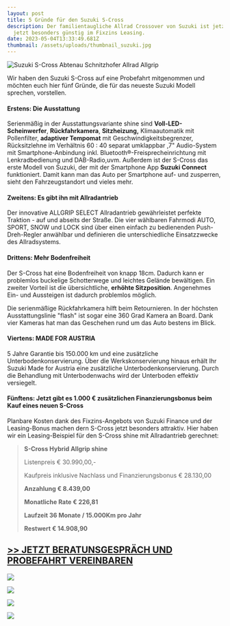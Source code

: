 ```yaml
---
layout: post
title: 5 Gründe für den Suzuki S-Cross
description: Der familientaugliche Allrad Crossover von Suzuki ist jetzt ist
  jetzt besonders günstig im Fixzins Leasing.
date: 2023-05-04T13:33:49.681Z
thumbnail: /assets/uploads/thumbnail_suzuki.jpg
---
```

![Suzuki S-Cross Abtenau Schnitzhofer Allrad Allgrip](/assets/uploads/4cca8ab3-1feb-40d0-947f-ab4a0c51f59a.jpg "Unser Fotomodell vom S-Cross: Sofort verfügbar als Ausstellungsauto in energetic red pearl metallic in der Ausstattungslinie shine mit Allradantrieb und 129 PS.")

Wir haben den Suzuki S-Cross auf eine Probefahrt mitgenommen und möchten euch hier fünf Gründe, die für das neueste Suzuki Modell sprechen, vorstellen.

#### **Erstens: Die Ausstattung**

Serienmäßig in der Ausstattungsvariante shine sind **Voll-LED-Scheinwerfer**, **Rückfahrkamera**, **Sitzheizung,** Klimaautomatik mit Pollenfilter, **adaptiver Tempomat** mit Geschwindigkeitsbegrenzer, Rücksitzlehne im Verhältnis 60 : 40 separat umklappbar ,7" Audio-System mit Smartphone-Anbindung inkl. Bluetooth®-Freisprecheinrichtung mit Lenkradbedienung und DAB-Radio,uvm. Außerdem ist der S-Cross das erste Modell von Suzuki, der mit der Smartphone App **Suzuki Connect** funktioniert. Damit kann man das Auto per Smartphone auf- und zusperren, sieht den Fahrzeugstandort und vieles mehr.

#### **Zweitens: Es gibt ihn mit Allradantrieb**

Der innovative ALLGRIP SELECT Allradantrieb gewährleistet perfekte Traktion - auf und abseits der Straße. Die vier wählbaren Fahrmodi AUTO, SPORT, SNOW und LOCK sind über einen einfach zu bedienenden Push-Dreh-Regler anwählbar und definieren die unterschiedliche Einsatzzwecke des Allradsystems.

#### **Drittens: Mehr Bodenfreiheit**

Der S-Cross hat eine Bodenfreiheit  von knapp 18cm. Dadurch kann er problemlos buckelige Schotterwege und leichtes Gelände bewältigen. Ein zweiter Vorteil ist die übersichtliche, **erhöhte Sitzposition**. Angenehmes Ein- und Aussteigen ist dadurch problemlos möglich. 

Die serienmäßige Rückfahrkamera hilft beim Retournieren. In der höchsten Ausstattungslinie "flash" ist sogar eine 360 Grad Kamera an Board. Dank vier Kameras hat man das Geschehen rund um das Auto bestens im Blick.

#### **Viertens: MADE FOR AUSTRIA**

5 Jahre Garantie bis 150.000 km und eine zusätzliche Unterbodenkonservierung. Über die Werkskonservierung hinaus erhält Ihr Suzuki Made for Austria eine zusätzliche Unterbodenkonservierung. Durch die Behandlung mit Unterbodenwachs wird der Unterboden effektiv versiegelt.

#### **Fünftens: Jetzt gibt es 1.000 € zusätzlichen Finanzierungsbonus beim Kauf eines neuen S-Cross**

Planbare Kosten dank des Fixzins-Angebots von Suzuki Finance und der Leasing-Bonus machen dern S-Cross jetzt besonders attraktiv. Hier haben wir ein Leasing-Beispiel für den S-Cross shine mit Allradantrieb gerechnet:

> **S-Cross Hybrid Allgrip shine**
>
> Listenpreis € 30.990,00,-
>
> Kaufpreis inklusive Nachlass und Finanzierungsbonus € 28.130,00
>
> **Anzahlung € 8.439,00**
>
> **Monatliche Rate € 226,81**
>
> **Laufzeit 36 Monate / 15.000Km pro Jahr**
>
> **Restwert € 14.908,90**
>
>

## [\>> JETZT BERATUNSGESPRÄCH UND PROBEFAHRT VEREINBAREN](mailto:fp@schnitzhofer.at?subject=Anfrage%via%schnitzhofer.at:%Probefahrt%Suzuki%S-Cross)



![](/assets/uploads/4cca8ab3-1feb-40d0-947f-ab4a0c51f59a.jpg)

![](/assets/uploads/img_2597.jpg)

![](/assets/uploads/img_2592.jpg)

![](/assets/uploads/img_2616.jpg)
